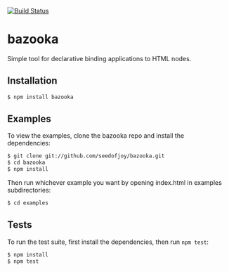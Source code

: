 [![Build Status](https://travis-ci.org/seedofjoy/bazooka.svg)](https://travis-ci.org/seedofjoy/bazooka)

# bazooka
Simple tool for declarative binding applications to HTML nodes.


## Installation

```bash
$ npm install bazooka
```


## Examples

To view the examples, clone the bazooka repo and install the dependencies:

```bash
$ git clone git://github.com/seedofjoy/bazooka.git
$ cd bazooka
$ npm install
```

Then run whichever example you want by opening index.html in examples subdirectories:
```bash
$ cd examples
```


## Tests

To run the test suite, first install the dependencies, then run `npm test`:

```bash
$ npm install
$ npm test
```
